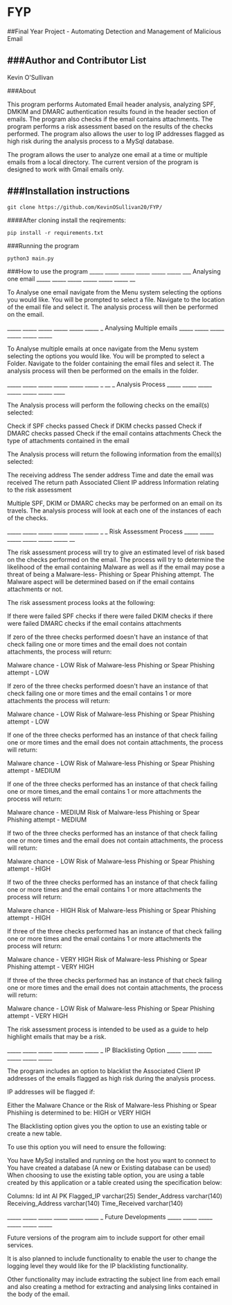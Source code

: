 # FYP
##Final Year Project - Automating Detection and Management of Malicious Email

###Author and Contributor List
-------------
Kevin O'Sullivan

###About

This program performs Automated Email header analysis, analyzing SPF, DMKIM and DMARC authentication results found in
the header section of emails.
The program also checks if the email contains attachments.
The program performs a risk assessment based on the results of the checks performed.
The program also allows the user to log IP addresses flagged as high risk during the analysis process to
a MySql database.

The program allows the user to analyze one email at a time or multiple emails from a local directory.
The current version of the program is designed to work with Gmail emails only.


###Installation instructions
-------------
```
git clone https://github.com/KevinOSullivan20/FYP/
```

####After cloning install the reqirements:

```
pip install -r requirements.txt
```

###Running the program

```
python3 main.py
```

###How to use the program
_____ _____ _____ _____ _____ _____ ___ Analysing one email _____ _____ _____ _____ _____ _____ __

To Analyse one email navigate from the Menu system selecting the options you would like.
You will be prompted to select a file.
Navigate to the location of the email file and select it.
The analysis process will then be performed on the email.


_____ _____ _____ _____ _____ _____ _ Analysing Multiple emails _____ _____ _____ _____ _____ _____

To Analyse multiple emails at once navigate from the Menu system selecting the options you would like.
You will be prompted to select a Folder.
Navigate to the folder containing the email files and select it.
The analysis process will then be performed on the emails in the folder.


_____ _____ _____ _____ _____ _____ _ __ _ Analysis Process _____ _____ _____ _____ _____ _____ ____

The Analysis process will perform the following checks on the email(s) selected:

Check if SPF checks passed
Check if DKIM checks passed
Check if DMARC checks passed
Check if the email contains attachments
Check the type of attachments contained in the email

The Analysis process will return the following information from the email(s) selected:

The receiving address
The sender address
Time and date the email was received
The return path
Associated Client IP address
Information relating to the risk assessment

Multiple SPF, DKIM or DMARC checks may be performed on an email on its travels.
The analysis process will look at each one of the instances of each of the checks.


_____ _____ _____ _____ _____ _____ _ _ Risk Assessment Process _____ _____ _____ _____ _____ _____ __

The risk assessment process will try to give an estimated level of risk based on the checks performed on the email.
The process will try to determine the likelihood of the email containing Malware as well as if the email may pose a
threat of being a Malware-less- Phishing or Spear Phishing attempt.
The Malware aspect will be determined based on if the email contains attachments or not.

The risk assessment process looks at the following:

If there were failed SPF checks
if there were failed DKIM checks
if there were failed DMARC checks
if the email contains attachments

If zero of the three checks performed doesn't have an instance of that check failing one or more times and the email
does not contain attachments, the process will return:

Malware chance - LOW
Risk of Malware-less Phishing or Spear Phishing attempt - LOW

If zero of the three checks performed doesn't have an instance of that check failing one or more times and the email
contains 1 or more attachments the process will return:

Malware chance - LOW
Risk of Malware-less Phishing or Spear Phishing attempt - LOW

If one of the three checks performed has an instance of that check failing one or more times and the email
does not contain attachments, the process will return:

Malware chance - LOW
Risk of Malware-less Phishing or Spear Phishing attempt - MEDIUM

If one of the three checks performed has an instance of that check failing one or more times,and the email
contains 1 or more attachments the process will return:


Malware chance - MEDIUM
Risk of Malware-less Phishing or Spear Phishing attempt - MEDIUM


If two of the three checks performed has an instance of that check failing one or more times and the email
does not contain attachments, the process will return:

Malware chance - LOW
Risk of Malware-less Phishing or Spear Phishing attempt - HIGH


If two of the three checks performed has an instance of that check failing one or more times and the email
contains 1 or more attachments the process will return:

Malware chance - HIGH
Risk of Malware-less Phishing or Spear Phishing attempt - HIGH


If three of the three checks performed has an instance of that check failing one or more times and the email
contains 1 or more attachments the process will return:

Malware chance - VERY HIGH
Risk of Malware-less Phishing or Spear Phishing attempt - VERY HIGH


If three of the three checks performed has an instance of that check failing one or more times and the email
does not contain attachments, the process will return:

Malware chance - LOW
Risk of Malware-less Phishing or Spear Phishing attempt - VERY HIGH


The risk assessment process is intended to be used as a guide to help highlight emails that may be a risk.


_____ _____ _____ _____ _____ _____ _ IP Blacklisting Option _____ _____ _____ _____ _____ _____

The program includes an option to blacklist the Associated Client IP addresses of the emails flagged as high risk during
the analysis process.

IP addresses will be flagged if:

Either the Malware Chance or the Risk of Malware-less Phishing or Spear Phishiing is determined to be: HIGH or VERY HIGH

The Blacklisting option gives you the option to use an existing table or create a new table.

To use this option you will need to ensure the following:

You have MySql installed and running on the host you want to connect to
You have created a database (A new or Existing database can be used)
When choosing to use the existing table option, you are using a table created by this application or a table created
using the specification below:

Columns:
Id int AI PK
Flagged_IP varchar(25)
Sender_Address varchar(140)
Receiving_Address varchar(140)
Time_Received varchar(140)


_____ _____ _____ _____ _____ _____ _ Future Developments _____ _____ _____ _____ _____ _____

Future versions of the program aim to include support for other email services.

It is also planned to include functionality to enable the user to change the logging level they would like for the IP
blacklisting functionality.

Other functionality may include extracting the subject line from each email and also creating a method for extracting
and analysing links contained in the body of the email.
